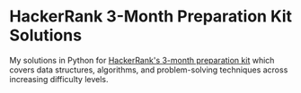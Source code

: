 # HackerRank 3-Month Preparation Kit Solutions

My solutions in Python for [HackerRank's 3-month preparation kit](https://www.hackerrank.com/interview/preparation-kits/three-month-preparation-kit/)
which covers data structures, algorithms, and problem-solving techniques across increasing difficulty levels.
